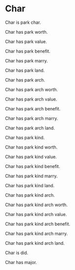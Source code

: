 # Char

Char is park char.

Char has park worth.

Char has park value.

Char has park benefit.

Char has park marry.

Char has park land.

Char has park arch.

Char has park arch worth.

Char has park arch value.

Char has park arch benefit.

Char has park arch marry.

Char has park arch land.

Char has park kind.

Char has park kind worth.

Char has park kind value.

Char has park kind benefit.

Char has park kind marry.

Char has park kind land.

Char has park kind arch.

Char has park kind arch worth.

Char has park kind arch value.

Char has park kind arch benefit.

Char has park kind arch marry.

Char has park kind arch land.

Char is did.

Char has major.